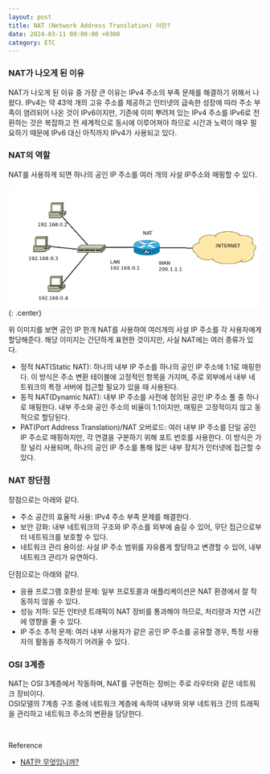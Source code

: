```yaml
---
layout: post
title: NAT (Network Address Translation) 이란?
date: 2024-03-11 09:00:00 +0300
category: ETC
---
```


### NAT가 나오게 된 이유

NAT가 나오게 된 이유 중 가장 큰 이유는 IPv4 주소의 부족 문제를 해결하기 위해서 나왔다. IPv4는 약 43억 개의 고유 주소를 제공하고 인터넷의 급속한 성장에 따라 주소 부족이 염려되어 나온 것이 IPv6이지만, 기존에 이미 뿌려져 있는 IPv4 주소를 IPv6로 전환하는 것은 복잡하고 전 세계적으로 동시에 이루어져야 하므로 시간과 노력이 매우 필요하기 때문에 IPv6 대신 아직까지 IPv4가 사용되고 있다.

### NAT의 역할

NAT를 사용하게 되면 하나의 공인 IP 주소를 여러 개의 사설 IP주소와 매핑할 수 있다.

![nat1](/public/img/nat1.png){: .center}

위 이미지를 보면 공인 IP 한개 NAT를 사용하여 여러개의 사설 IP 주소를 각 사용자에게 할당해준다. 해당 이미지는 간단하게 표현한 것이지만, 사실 NAT에는 여러 종류가 있다.

- 정적 NAT(Static NAT): 하나의 내부 IP 주소를 하나의 공인 IP 주소에 1:1로 매핑한다. 이 방식은 주소 변환 테이블에 고정적인 항목을 가지며, 주로 외부에서 내부 네트워크의 특정 서버에 접근할 필요가 있을 때 사용된다.
- 동적 NAT(Dynamic NAT): 내부 IP 주소를 사전에 정의된 공인 IP 주소 풀 중 하나로 매핑한다. 내부 주소와 공인 주소의 비율이 1:1이지만, 매핑은 고정적이지 않고 동적으로 할당된다.
- PAT(Port Address Translation)/NAT 오버로드: 여러 내부 IP 주소를 단일 공인 IP 주소로 매핑하지만, 각 연결을 구분하기 위해 포트 번호를 사용한다. 이 방식은 가장 널리 사용되며, 하나의 공인 IP 주소를 통해 많은 내부 장치가 인터넷에 접근할 수 있다.

### NAT 장단점

장점으로는 아래와 같다.

- 주소 공간의 효율적 사용: IPv4 주소 부족 문제를 해결한다.
- 보안 강화: 내부 네트워크의 구조와 IP 주소를 외부에 숨길 수 있어, 무단 접근으로부터 네트워크를 보호할 수 있다.
- 네트워크 관리 용이성: 사설 IP 주소 범위를 자유롭게 할당하고 변경할 수 있어, 내부 네트워크 관리가 유연하다.

단점으로는 아래와 같다.

- 응용 프로그램 호환성 문제: 일부 프로토콜과 애플리케이션은 NAT 환경에서 잘 작동하지 않을 수 있다.
- 성능 저하: 모든 인터넷 트래픽이 NAT 장비를 통과해야 하므로, 처리량과 지연 시간에 영향을 줄 수 있다.
- IP 주소 추적 문제: 여러 내부 사용자가 같은 공인 IP 주소를 공유할 경우, 특정 사용자의 활동을 추적하기 어려울 수 있다.

### OSI 3계층

NAT는 OSI 3계층에서 작동하며, NAT를 구현하는 장비는 주로 라우터와 같은 네트워크 장비이다.  
OSI모델의 7계층 구조 중에 네트워크 계층에 속하여 내부와 외부 네트워크 간의 트래픽을 관리하고 네트워크 주소의 변환을 담당한다.

<br>

Reference

- [NAT란 무엇입니까?](https://simplificandoredes.com/en/what-is-nat/)

